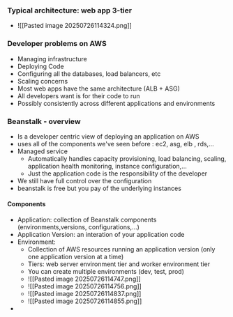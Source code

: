 ### Typical architecture: web app 3-tier
- ![[Pasted image 20250726114324.png]]

### Developer problems on AWS
- Managing infrastructure
- Deploying Code
- Configuring all the databases, load balancers, etc
- Scaling concerns
- Most web apps have the same architecture (ALB + ASG)
- All developers want is for their code to run
- Possibly consistently across different applications and environments

### Beanstalk - overview
- Is a developer centric view of deploying an application on AWS
- uses all of the components we've seen before : ec2, asg, elb , rds,...
- Managed service
	- Automatically handles capacity provisioning, load balancing, scaling, application health monitoring, instance configuration,...
	- Just the application code is the responsibility of the developer
- We still have full control over the configuration
- beanstalk is free but you pay of the underlying instances

#### Components
- Application: collection of Beanstalk components (environments,versions, configurations,...)
- Application Version: an interation of your application code
- Environment:
	- Collection of AWS resources running an application version (only one application version at a time)
	- Tiers: web server environment tier and worker environment tier
	- You can create multiple environments (dev, test, prod)
	- ![[Pasted image 20250726114747.png]]
	- ![[Pasted image 20250726114756.png]]
	- ![[Pasted image 20250726114837.png]]
	- ![[Pasted image 20250726114855.png]]
- 